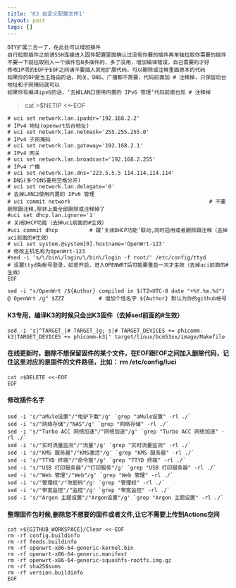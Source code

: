 ```yaml
---
title: 'K3 自定义配置文件1'
layout: post
tags: []
---
```

    DIY扩展二合一了，在此处可以增加插件
    自行拉取插件之前请SSH连接进入固件配置里面确认过没有你要的插件再单独拉取你需要的插件
    不要一下就拉取别人一个插件包N多插件的，多了没用，增加编译错误，自己需要的才好
    修改IP项的EOF于EOF之间请不要插入其他扩展代码，可以删除或注释里面原本的代码
    如果你的OP是当主路由的话，网关、DNS、广播都不需要，代码前面加 # 注释掉，只保留后台地址和子网掩码就可以
    如果你有编译ipv6的话，‘去掉LAN口使用内置的 IPv6 管理’代码前面也加 # 注释掉

> cat >$NETIP <<-EOF

	# uci set network.lan.ipaddr='192.168.2.2'                                    # IPv4 地址(openwrt后台地址)
	# uci set network.lan.netmask='255.255.255.0'                              # IPv4 子网掩码
	# uci set network.lan.gateway='192.168.2.1'                                 # IPv4 网关
	# uci set network.lan.broadcast='192.168.2.255'                           # IPv4 广播
	# uci set network.lan.dns='223.5.5.5 114.114.114.114'                  # DNS(多个DNS要用空格分开)
	# uci set network.lan.delegate='0'                                            # 去掉LAN口使用内置的 IPv6 管理
	# uci commit network                                            # 不要删除跟注释,除非上面全部删除或注释掉了
	#uci set dhcp.lan.ignore='1'                                             # 关闭DHCP功能（去掉uci前面的#生效）
	#uci commit dhcp          # 跟‘关闭DHCP功能’联动,同时启用或者删除跟注释（去掉uci前面的#生效）
	# uci set system.@system[0].hostname='OpenWrt-123'                    # 修改主机名称为OpenWrt-123
	#sed -i 's/\/bin\/login/\/bin\/login -f root/' /etc/config/ttyd         # 设置ttyd免帐号登录，如若开启，进入OPENWRT后可能要重启一次才生效（去掉uci前面的#生效）
	EOF

	sed -i "s/OpenWrt /${Author} compiled in $(TZ=UTC-8 date "+%Y.%m.%d") @ OpenWrt /g" $ZZZ           # 增加个性名字 ${Author} 默认为你的github帐号

#### K3专用，编译K3的时候只会出K3固件（去掉sed前面的#生效）
	sed -i 's|^TARGET_|# TARGET_|g; s|# TARGET_DEVICES += phicomm-k3|TARGET_DEVICES += phicomm-k3|' target/linux/bcm53xx/image/Makefile


#### 在线更新时，删除不想保留固件的某个文件，在EOF跟EOF之间加入删除代码，记住这里对应的是固件的文件路径，比如： rm /etc/config/luci
	cat >$DELETE <<-EOF
	EOF

#### 修改插件名字
	sed -i 's/"aMule设置"/"电驴下载"/g' `grep "aMule设置" -rl ./`
	sed -i 's/"网络存储"/"NAS"/g' `grep "网络存储" -rl ./`
	sed -i 's/"Turbo ACC 网络加速"/"网络加速"/g' `grep "Turbo ACC 网络加速" -rl ./`
	sed -i 's/"实时流量监测"/"流量"/g' `grep "实时流量监测" -rl ./`
	sed -i 's/"KMS 服务器"/"KMS激活"/g' `grep "KMS 服务器" -rl ./`
	sed -i 's/"TTYD 终端"/"命令窗"/g' `grep "TTYD 终端" -rl ./`
	sed -i 's/"USB 打印服务器"/"打印服务"/g' `grep "USB 打印服务器" -rl ./`
	sed -i 's/"Web 管理"/"Web"/g' `grep "Web 管理" -rl ./`
	sed -i 's/"管理权"/"改密码"/g' `grep "管理权" -rl ./`
	sed -i 's/"带宽监控"/"监控"/g' `grep "带宽监控" -rl ./`
	sed -i 's/"Argon 主题设置"/"Argon设置"/g' `grep "Argon 主题设置" -rl ./`


#### 整理固件包时候,删除您不想要的固件或者文件,让它不需要上传到Actions空间
	cat >${GITHUB_WORKSPACE}/Clear <<-EOF
	rm -rf config.buildinfo
	rm -rf feeds.buildinfo
	rm -rf openwrt-x86-64-generic-kernel.bin
	rm -rf openwrt-x86-64-generic.manifest
	rm -rf openwrt-x86-64-generic-squashfs-rootfs.img.gz
	rm -rf sha256sums
	rm -rf version.buildinfo
	EOF
